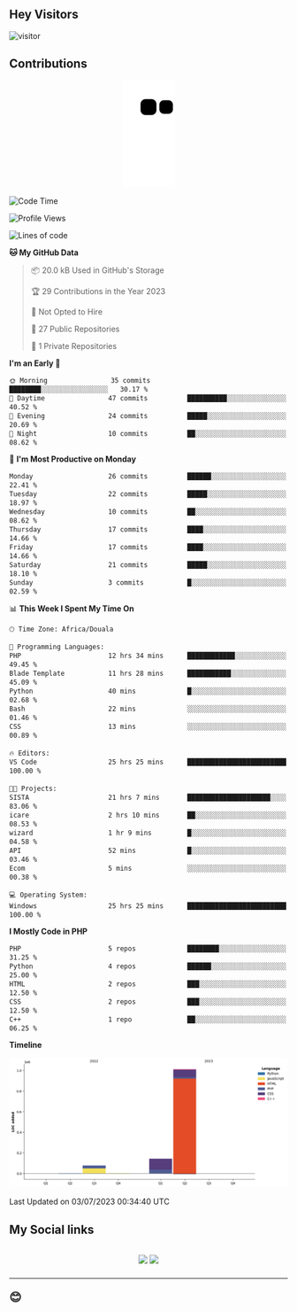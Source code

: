 ## Hey Visitors
![visitor](https://profile-counter.glitch.me/Fotsingboris/count.svg)

## Contributions
<p align="center">
  <img src="https://raw.githubusercontent.com/Fotsingboris/Fotsingboris/output/github-contribution-grid-snake.svg" />
</p>

<!--START_SECTION:waka-->
![Code Time](http://img.shields.io/badge/Code%20Time-350%20hrs%2028%20mins-blue)

![Profile Views](http://img.shields.io/badge/Profile%20Views-0-blue)

![Lines of code](https://img.shields.io/badge/From%20Hello%20World%20I%27ve%20Written-1.2%20million%20lines%20of%20code-blue)

**🐱 My GitHub Data** 

> 📦 20.0 kB Used in GitHub's Storage 
 > 
> 🏆 29 Contributions in the Year 2023
 > 
> 🚫 Not Opted to Hire
 > 
> 📜 27 Public Repositories 
 > 
> 🔑 1 Private Repositories 
 > 
**I'm an Early 🐤** 

```text
🌞 Morning                35 commits          ████████░░░░░░░░░░░░░░░░░   30.17 % 
🌆 Daytime                47 commits          ██████████░░░░░░░░░░░░░░░   40.52 % 
🌃 Evening                24 commits          █████░░░░░░░░░░░░░░░░░░░░   20.69 % 
🌙 Night                  10 commits          ██░░░░░░░░░░░░░░░░░░░░░░░   08.62 % 
```
📅 **I'm Most Productive on Monday** 

```text
Monday                   26 commits          ██████░░░░░░░░░░░░░░░░░░░   22.41 % 
Tuesday                  22 commits          █████░░░░░░░░░░░░░░░░░░░░   18.97 % 
Wednesday                10 commits          ██░░░░░░░░░░░░░░░░░░░░░░░   08.62 % 
Thursday                 17 commits          ████░░░░░░░░░░░░░░░░░░░░░   14.66 % 
Friday                   17 commits          ████░░░░░░░░░░░░░░░░░░░░░   14.66 % 
Saturday                 21 commits          █████░░░░░░░░░░░░░░░░░░░░   18.10 % 
Sunday                   3 commits           █░░░░░░░░░░░░░░░░░░░░░░░░   02.59 % 
```


📊 **This Week I Spent My Time On** 

```text
🕑︎ Time Zone: Africa/Douala

💬 Programming Languages: 
PHP                      12 hrs 34 mins      ████████████░░░░░░░░░░░░░   49.45 % 
Blade Template           11 hrs 28 mins      ███████████░░░░░░░░░░░░░░   45.09 % 
Python                   40 mins             █░░░░░░░░░░░░░░░░░░░░░░░░   02.68 % 
Bash                     22 mins             ░░░░░░░░░░░░░░░░░░░░░░░░░   01.46 % 
CSS                      13 mins             ░░░░░░░░░░░░░░░░░░░░░░░░░   00.89 % 

🔥 Editors: 
VS Code                  25 hrs 25 mins      █████████████████████████   100.00 % 

🐱‍💻 Projects: 
SISTA                    21 hrs 7 mins       █████████████████████░░░░   83.06 % 
icare                    2 hrs 10 mins       ██░░░░░░░░░░░░░░░░░░░░░░░   08.53 % 
wizard                   1 hr 9 mins         █░░░░░░░░░░░░░░░░░░░░░░░░   04.58 % 
API                      52 mins             █░░░░░░░░░░░░░░░░░░░░░░░░   03.46 % 
Ecom                     5 mins              ░░░░░░░░░░░░░░░░░░░░░░░░░   00.38 % 

💻 Operating System: 
Windows                  25 hrs 25 mins      █████████████████████████   100.00 % 
```

**I Mostly Code in PHP** 

```text
PHP                      5 repos             ████████░░░░░░░░░░░░░░░░░   31.25 % 
Python                   4 repos             ██████░░░░░░░░░░░░░░░░░░░   25.00 % 
HTML                     2 repos             ███░░░░░░░░░░░░░░░░░░░░░░   12.50 % 
CSS                      2 repos             ███░░░░░░░░░░░░░░░░░░░░░░   12.50 % 
C++                      1 repo              ██░░░░░░░░░░░░░░░░░░░░░░░   06.25 % 
```



**Timeline**

![Lines of Code chart](https://raw.githubusercontent.com/Fotsingboris/Fotsingboris/main/assets/bar_graph.png)


 Last Updated on 03/07/2023 00:34:40 UTC
<!--END_SECTION:waka-->

<h2>My Social links <h2>
<p align="center">
   <a href="https://linkedin.com/in/Fotsingboris-Mathieu"><img src="https://img.shields.io/badge/linkedin-%230077B5.svg?style=for-the-badge&logo=linkedin&logoColor=white"></a>
   <a href="https://instagram.com/Fotsingboris"><img src="https://img.shields.io/badge/instagram-%23E4405F.svg?style=for-the-badge&logo=Instagram&logoColor=white"></a>
  </p>
<hr>
😊
